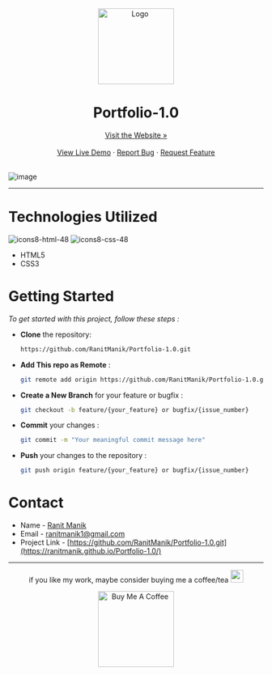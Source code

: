 <a name="readme-top"></a>
<br />
<div align="center">
  <a href="https://github.com/YourUsername/YouTube-Clone">
    <img src="https://github.com/RanitManik/Portfolio-1.0/assets/138437760/14ab5681-8b0f-40a5-bc46-71f6af473048" alt="Logo" height="150">
  </a>
<h1> Portfolio-1.0
</h1>
<a href="https://ranitmanik.github.io/Portfolio-1.0/">Visit the Website »</a>
<br >
  <br>
<a href="https://ranitmanik.great-site.net/">View Live Demo</a>
·
<a href=".github/ISSUE_TEMPLATE/bug_report.md">Report Bug</a>
·
<a href=".github/ISSUE_TEMPLATE/feature_request.md">Request Feature</a>
</div>
<br>

![image](https://github.com/RanitManik/Portfolio-1.0/assets/138437760/8e6bf815-99a8-40aa-a279-cd01684297d8)

---

# Technologies Utilized

![icons8-html-48](https://github.com/RanitManik/Mom-and-Pops-Bakery/assets/138437760/c594a0ea-6814-49d5-be42-42ed554d6914)
![icons8-css-48](https://github.com/RanitManik/Mom-and-Pops-Bakery/assets/138437760/8e945635-63f1-4770-acba-ff21584f1b05)

- HTML5
- CSS3

# Getting Started

_To get started with this project, follow these steps :_
<br>

- **Clone** the repository:

   ```bash
   https://github.com/RanitManik/Portfolio-1.0.git

- **Add This repo as Remote**  :

   ```bash
   git remote add origin https://github.com/RanitManik/Portfolio-1.0.git

- **Create a New Branch** for your feature or bugfix :

   ```bash
   git checkout -b feature/{your_feature} or bugfix/{issue_number}
   
- **Commit** your changes :

   ```bash
   git commit -m "Your meaningful commit message here"

- **Push** your changes to the repository :

   ```bash
   git push origin feature/{your_feature} or bugfix/{issue_number}

<!-- CONTACT -->

# Contact

- Name - [Ranit Manik](https://github.com/RanitManik)
- Email - [ranitmanik1@gmail.com](ranitmanik1@gmail.com)
- Project Link - [https://github.com/RanitManik/Portfolio-1.0.git](https://ranitmanik.github.io/Portfolio-1.0/)

<!-- ACKNOWLEDGMENTS -->
---

<p align="center"> if you like my work, maybe consider buying me a coffee/tea <img src="https://media.giphy.com/media/lRSeZ2ddNwhZ5AgIvk/giphy.gif" width="25">

<p align="center"><a href="https://www.buymeacoffee.com/ranitmanik" target="_blank"><img src="https://cdn.buymeacoffee.com/buttons/v2/default-red.png" alt="Buy Me A Coffee" width="150" ></a>
